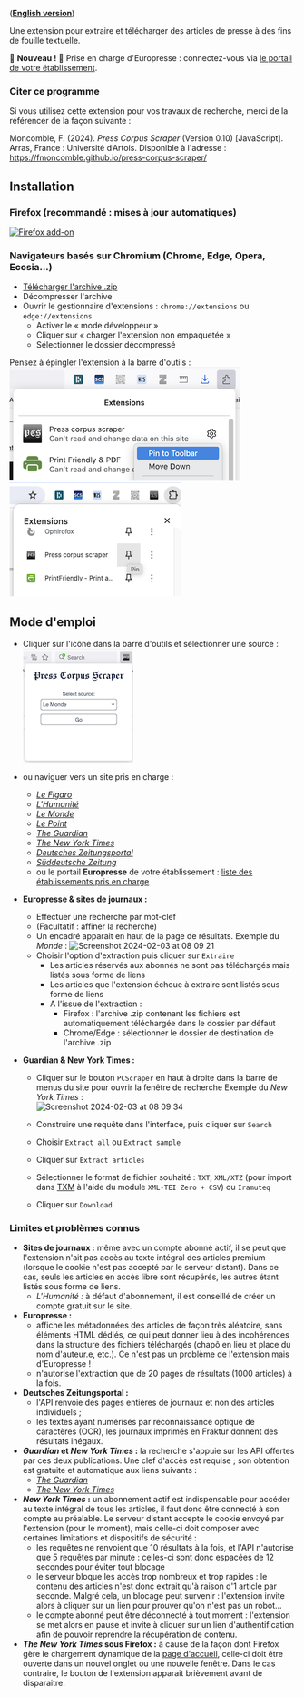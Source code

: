 ([**English version**](https://fmoncomble.github.io/press-corpus-scraper/README_EN.html))

Une extension pour extraire et télécharger des articles de presse à des fins de fouille textuelle.

🚨 **Nouveau !** 🚨 Prise en charge d'Europresse : connectez-vous via [le portail de votre établissement](europresse-list.md).

### Citer ce programme

Si vous utilisez cette extension pour vos travaux de recherche, merci de la référencer de la façon suivante :

Moncomble, F. (2024). _Press Corpus Scraper_ (Version 0.10) [JavaScript]. Arras, France : Université d’Artois. Disponible à l'adresse : https://fmoncomble.github.io/press-corpus-scraper/

## Installation

### Firefox (recommandé : mises à jour automatiques)

[![Firefox add-on](https://github.com/fmoncomble/Figaro_extractor/assets/59739627/e4df008e-1aac-46be-a216-e6304a65ba97)](https://github.com/fmoncomble/press-corpus-scraper/releases/latest/download/pcs.xpi)

### Navigateurs basés sur Chromium (Chrome, Edge, Opera, Ecosia...)

-   [Télécharger l'archive .zip](https://github.com/fmoncomble/press-corpus-scraper/releases/latest/download/pcs.zip)
-   Décompresser l'archive
-   Ouvrir le gestionnaire d'extensions : `chrome://extensions` ou `edge://extensions`
    -   Activer le « mode développeur »
    -   Cliquer sur « charger l'extension non empaquetée »
    -   Sélectionner le dossier décompressé

Pensez à épingler l'extension à la barre d'outils :  
<img src="images/pin-firefox.png" style="display: inline" max-width="50%"/> <img src="images/pin-chrome.png" style="display: inline" max-width="50%"/>

## Mode d'emploi

-   Cliquer sur l'icône dans la barre d'outils et sélectionner une source :
    <img src="images/pcs-popup.png"/>
-   ou naviguer vers un site pris en charge :
    -   [_Le Figaro_](https://recherche.lefigaro.fr/)
    -   [_L'Humanité_](https://www.humanite.fr/)
    -   [_Le Monde_](https://www.lemonde.fr/recherche/)
    -   [_Le Point_](https://www.lepoint.fr/recherche/index.php)
    -   [_The Guardian_](https://www.theguardian.com/)
    -   [_The New York Times_](https://www.nytimes.com/)
    -   [_Deutsches Zeitungsportal_](https://www.deutsche-digitale-bibliothek.de/newspaper)
    -   [_Süddeutsche Zeitung_](https://www.sueddeutsche.de/)
    -   ou le portail **Europresse** de votre établissement : [liste des établissements pris en charge](europresse-list.md)
-   **Europresse & sites de journaux :**

    -   Effectuer une recherche par mot-clef
    -   (Facultatif : affiner la recherche)
    -   Un encadré apparait en haut de la page de résultats. Exemple du _Monde_ :
        <img width="704" alt="Screenshot 2024-02-03 at 08 09 21" src="https://github.com/fmoncomble/press-corpus-scraper/assets/59739627/07b0a58a-1730-4652-9eff-f2d010a0a9ec">
    -   Choisir l'option d'extraction puis cliquer sur `Extraire`
        -   Les articles réservés aux abonnés ne sont pas téléchargés mais listés sous forme de liens
        -   Les articles que l'extension échoue à extraire sont listés sous forme de liens
        -   A l'issue de l'extraction :
            -   Firefox : l'archive .zip contenant les fichiers est automatiquement téléchargée dans le dossier par défaut
            -   Chrome/Edge : sélectionner le dossier de destination de l'archive .zip

-   **Guardian & New York Times :**

    -   Cliquer sur le bouton `PCScraper` en haut à droite dans la barre de menus du site pour ouvrir la fenêtre de recherche
        Exemple du _New York Times_ :  
        <img width="268" alt="Screenshot 2024-02-03 at 08 09 34" src="https://github.com/fmoncomble/press-corpus-scraper/assets/59739627/9c2a975d-6933-4489-970e-6d34bc1015c0">

    -   Construire une requête dans l'interface, puis cliquer sur `Search`
    -   Choisir `Extract all` ou `Extract sample`
    -   Cliquer sur `Extract articles`
    -   Sélectionner le format de fichier souhaité : `TXT`, `XML/XTZ` (pour import dans [TXM](https://txm.gitpages.huma-num.fr/textometrie/) à l'aide du module `XML-TEI Zero + CSV`) ou `Iramuteq`
    -   Cliquer sur `Download`

### Limites et problèmes connus

-   **Sites de journaux :** même avec un compte abonné actif, il se peut que l'extension n'ait pas accès au texte intégral des articles premium (lorsque le cookie n'est pas accepté par le serveur distant). Dans ce cas, seuls les articles en accès libre sont récupérés, les autres étant listés sous forme de liens.
    -   _L'Humanité :_ à défaut d'abonnement, il est conseillé de créer un compte gratuit sur le site.
-   **Europresse :**
    -   affiche les métadonnées des articles de façon très aléatoire, sans éléments HTML dédiés, ce qui peut donner lieu à des incohérences dans la structure des fichiers téléchargés (chapô en lieu et place du nom d'auteur.e, etc.). Ce n'est pas un problème de l'extension mais d'Europresse !
    -   n'autorise l'extraction que de 20 pages de résultats (1000 articles) à la fois.
-   **Deutsches Zeitungsportal :**
    -   l'API renvoie des pages entières de journaux et non des articles individuels ;
    -   les textes ayant numérisés par reconnaissance optique de caractères (OCR), les journaux imprimés en Fraktur donnent des résultats inégaux.
-   **_Guardian_ et _New York Times_ :** la recherche s'appuie sur les API offertes par ces deux publications. Une clef d'accès est requise ; son obtention est gratuite et automatique aux liens suivants :
    -   [_The Guardian_](https://bonobo.capi.gutools.co.uk/register/developer)
    -   [_The New York Times_](https://developer.nytimes.com/get-started)
-   **_New York Times_ :** un abonnement actif est indispensable pour accéder au texte intégral de tous les articles, il faut donc être connecté à son compte au préalable. Le serveur distant accepte le cookie envoyé par l'extension (pour le moment), mais celle-ci doit composer avec certaines limitations et dispositifs de sécurité :
    -   les requêtes ne renvoient que 10 résultats à la fois, et l'API n'autorise que 5 requêtes par minute : celles-ci sont donc espacées de 12 secondes pour éviter tout blocage
    -   le serveur bloque les accès trop nombreux et trop rapides : le contenu des articles n'est donc extrait qu'à raison d'1 article par seconde. Malgré cela, un blocage peut survenir : l'extension invite alors à cliquer sur un lien pour prouver qu'on n'est pas un robot...
    -   le compte abonné peut être déconnecté à tout moment : l'extension se met alors en pause et invite à cliquer sur un lien d'authentification afin de pouvoir reprendre la récupération de contenu.
-   **_The New York Times_ sous Firefox :** à cause de la façon dont Firefox gère le chargement dynamique de la [page d'accueil](https://www.nytimes.com), celle-ci doit être ouverte dans un nouvel onglet ou une nouvelle fenêtre. Dans le cas contraire, le bouton de l'extension apparait brièvement avant de disparaitre.
